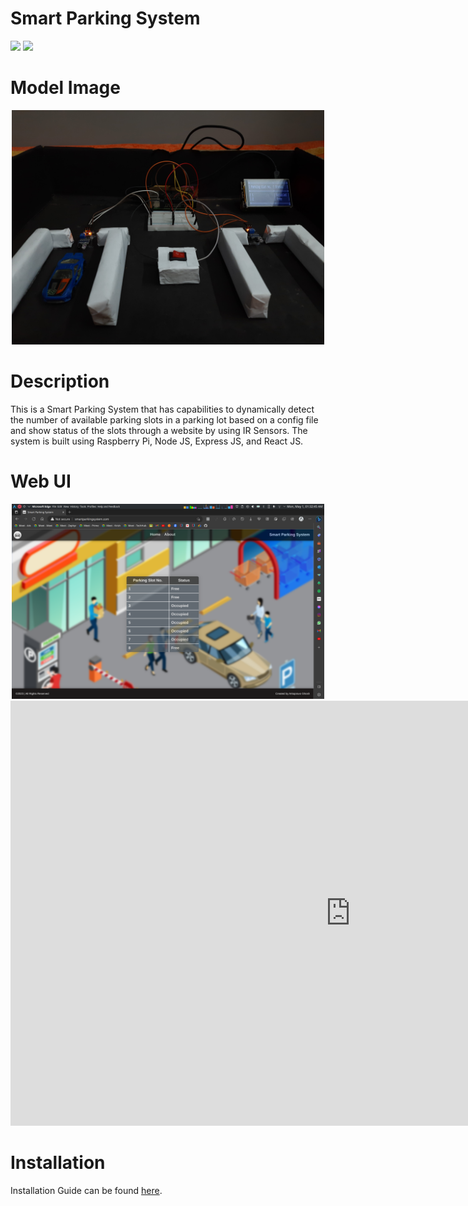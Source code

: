 # Smart Parking System
![](https://img.shields.io/badge/license-AGPLv3-blue)
![](https://img.shields.io/badge/languages-raspberrypi%2C%20linux%2C%20nodejs%2C%20expressjs%2C%20reactjs-blue)

# Model Image

<div align=center>
    <img width=500 src="docs/images/smart-parking-system.jpg">
</div>

# Description
This is a Smart Parking System that has capabilities to dynamically detect the number of available parking slots in a parking lot based on a config file and show status of the slots through a website by using IR Sensors. The system is built using Raspberry Pi, Node JS, Express JS, and React JS.

# Web UI

<div align=center>
    <img width=500 src="docs/images/frontend_.png">
</div>

<iframe width="1088" height="680" src="https://www.youtube.com/embed/g6361kz4cL4" title="Smart Parking System WebUI" frameborder="0" allow="accelerometer; autoplay; clipboard-write; encrypted-media; gyroscope; picture-in-picture; web-share" allowfullscreen></iframe>

# Installation
Installation Guide can be found [here](docs/INSTALLATION.md).
